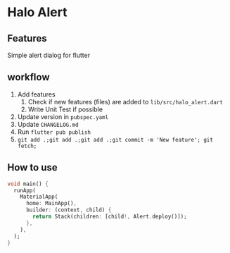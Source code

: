 # Halo Alert

## Features

Simple alert dialog for flutter

## workflow

1. Add features
   1. Check if new features (files) are added to `lib/src/halo_alert.dart`
   2. Write Unit Test if possible
2. Update version in `pubspec.yaml`
3. Update `CHANGELOG.md`
4. Run `flutter pub publish`
5. `git add .;git add .;git add .;git commit -m 'New feature'; git fetch;`

## How to use

```dart
void main() {
  runApp(
    MaterialApp(
      home: MainApp(),
      builder: (context, child) {
        return Stack(children: [child!, Alert.deploy()]);
      },
    ),
  );
}
```

